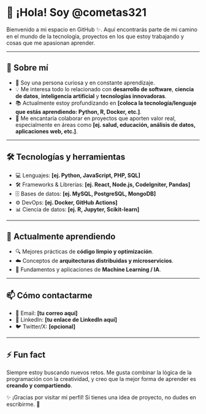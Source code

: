 # 👋 ¡Hola! Soy **@cometas321**

Bienvenido a mi espacio en GitHub ✨. Aquí encontrarás parte de mi camino en el mundo de la tecnología, proyectos en los que estoy trabajando y cosas que me apasionan aprender.

---

## 🚀 Sobre mí

* 🔭 Soy una persona curiosa y en constante aprendizaje.
* 💡 Me interesa todo lo relacionado con **desarrollo de software**, **ciencia de datos**, **inteligencia artificial** y **tecnologías innovadoras**.
* 📚 Actualmente estoy profundizando en **[coloca la tecnología/lenguaje que estás aprendiendo: Python, R, Docker, etc.]**.
* 🤝 Me encantaría colaborar en proyectos que aporten valor real, especialmente en áreas como **[ej. salud, educación, análisis de datos, aplicaciones web, etc.]**.

---

## 🛠️ Tecnologías y herramientas

* 💻 Lenguajes: **[ej. Python, JavaScript, PHP, SQL]**
* 🛠️ Frameworks & Librerías: **[ej. React, Node.js, CodeIgniter, Pandas]**
* 🗄️ Bases de datos: **[ej. MySQL, PostgreSQL, MongoDB]**
* ⚙️ DevOps: **[ej. Docker, GitHub Actions]**
* 📊 Ciencia de datos: **[ej. R, Jupyter, Scikit-learn]**

---

## 🌱 Actualmente aprendiendo

* 🔍 Mejores prácticas de **código limpio y optimización**.
* ☁️ Conceptos de **arquitecturas distribuidas y microservicios**.
* 🤖 Fundamentos y aplicaciones de **Machine Learning / IA**.

---

## 📫 Cómo contactarme

* 📧 Email: **[tu correo aquí]**
* 💼 LinkedIn: **[tu enlace de LinkedIn aquí]**
* 🐦 Twitter/X: **[opcional]**

---

## ⚡ Fun fact

Siempre estoy buscando nuevos retos. Me gusta combinar la lógica de la programación con la creatividad, y creo que la mejor forma de aprender es **creando y compartiendo**.

✨ ¡Gracias por visitar mi perfil! Si tienes una idea de proyecto, no dudes en escribirme. 🚀
